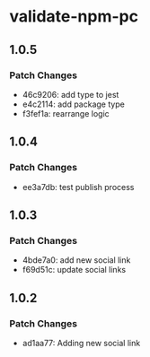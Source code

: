 # validate-npm-pc

## 1.0.5

### Patch Changes

- 46c9206: add type to jest
- e4c2114: add package type
- f3fef1a: rearrange logic

## 1.0.4

### Patch Changes

- ee3a7db: test publish process

## 1.0.3

### Patch Changes

- 4bde7a0: add new social link
- f69d51c: update social links

## 1.0.2

### Patch Changes

- ad1aa77: Adding new social link
